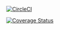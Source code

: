 [![CircleCI](https://circleci.com/gh/aliabdolazimi10/cicleciTest/tree/main.svg?style=shield)](https://app.circleci.com/pipelines/github/aliabdolazimi10/cicleciTest?branch=main&filter=all)

[![Coverage Status](https://coveralls.io/repos/github/aliabdolazimi10/cicleciTest/badge.svg?branch=main)](https://coveralls.io/github/aliabdolazimi10/cicleciTest?branch=main)
